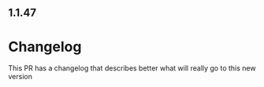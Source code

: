 
## 1.1.47

# ChangelogThis PR has a changelog that describes better what will really go to this new version
                